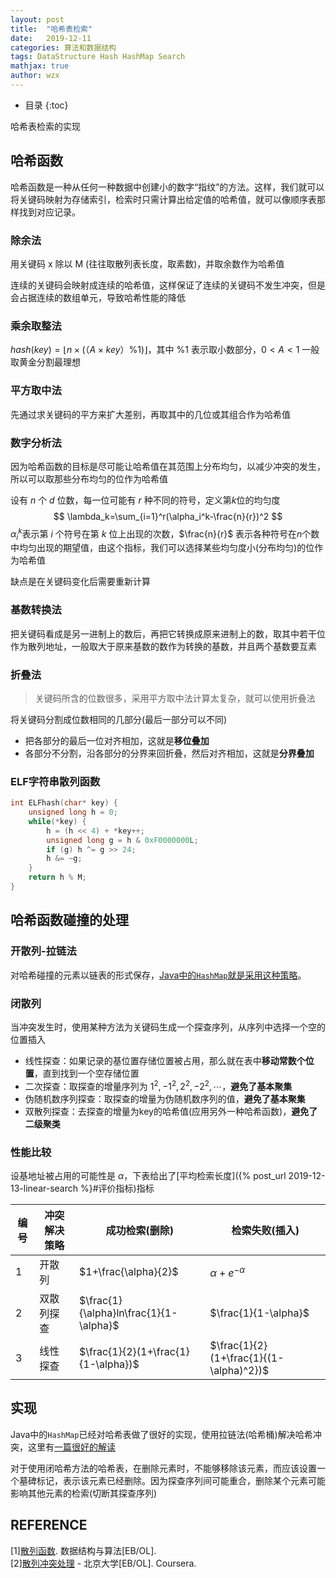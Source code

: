 ```yaml
---
layout: post
title:  "哈希表检索"
date:   2019-12-11
categories: 算法和数据结构
tags: DataStructure Hash HashMap Search
mathjax: true
author: wzx
---
```


- 目录
{:toc}

哈希表检索的实现





## 哈希函数
哈希函数是一种从任何一种数据中创建小的数字“指纹”的方法。这样，我们就可以将关键码映射为存储索引，检索时只需计算出给定值的哈希值，就可以像顺序表那样找到对应记录。
### 除余法
用关键码 x 除以 M (往往取散列表长度，取素数)，并取余数作为哈希值

连续的关键码会映射成连续的哈希值，这样保证了连续的关键码不发生冲突，但是会占据连续的数组单元，导致哈希性能的降低

### 乘余取整法
$hash(key)=\lfloor n\times (（A\times key）\%1) \rfloor$，其中 $\%1$ 表示取小数部分，$0<A<1$ 一般取黄金分割最理想

### 平方取中法
先通过求关键码的平方来扩大差别，再取其中的几位或其组合作为哈希值

### 数字分析法
因为哈希函数的目标是尽可能让哈希值在其范围上分布均匀，以减少冲突的发生，所以可以取那些分布均匀的位作为哈希值

设有 $n$ 个 $d$ 位数，每一位可能有 $r$ 种不同的符号，定义第$k$位的均匀度
$$
\lambda_k=\sum_{i=1}^r(\alpha_i^k-\frac{n}{r})^2
$$
$\alpha_i^k$表示第 $i$ 个符号在第 $k$ 位上出现的次数，$\frac{n}{r}$ 表示各种符号在$n$个数中均匀出现的期望值，由这个指标，我们可以选择某些均匀度小(分布均匀)的位作为哈希值

缺点是在关键码变化后需要重新计算

### 基数转换法
把关键码看成是另一进制上的数后，再把它转换成原来进制上的数，取其中若干位作为散列地址，一般取大于原来基数的数作为转换的基数，并且两个基数要互素

### 折叠法
> 关键码所含的位数很多，采用平方取中法计算太复杂，就可以使用折叠法

将关键码分割成位数相同的几部分(最后一部分可以不同)
- 把各部分的最后一位对齐相加，这就是**移位叠加**
- 各部分不分割，沿各部分的分界来回折叠，然后对齐相加，这就是**分界叠加**


### ELF字符串散列函数
```c++
int ELFhash(char* key) {
    unsigned long h = 0;
    while(*key) {
        h = (h << 4) + *key++;
        unsigned long g = h & 0xF0000000L;
        if (g) h ^= g >> 24;
        h &= ~g;
    }
    return h % M;
}
```

## 哈希函数碰撞的处理
### 开散列-拉链法
对哈希碰撞的元素以链表的形式保存，[Java中的`HashMap`就是采用这种策略](https://blog.csdn.net/zxt0601/article/details/77413921)。

### 闭散列
当冲突发生时，使用某种方法为关键码生成一个探查序列，从序列中选择一个空的位置插入

- 线性探查：如果记录的基位置存储位置被占用，那么就在表中**移动常数个位置**，直到找到一个空存储位置
- 二次探查：取探查的增量序列为 $1^2,-1^2,2^2,-2^2,\cdots$，**避免了基本聚集**
- 伪随机数序列探查：取探查的增量为伪随机数序列的值，**避免了基本聚集**
- 双散列探查：去探查的增量为key的哈希值(应用另外一种哈希函数)，**避免了二级聚类**

### 性能比较
设基地址被占用的可能性是 $\alpha$，下表给出了[平均检索长度]({% post_url 2019-12-13-linear-search %}#评价指标)指标

编号|冲突解决策略|成功检索(删除)|检索失败(插入)|
--|--|--|--|
1|开散列|$1+\frac{\alpha}{2}$|$\alpha+e^{-\alpha}$|
2|双散列探查|$\frac{1}{\alpha}ln\frac{1}{1-\alpha}$|$\frac{1}{1-\alpha}$|
3|线性探查|$\frac{1}{2}(1+\frac{1}{1-\alpha})$|$\frac{1}{2}(1+\frac{1}{(1-\alpha)^2})$|

## 实现
Java中的`HashMap`已经对哈希表做了很好的实现，使用拉链法(哈希桶)解决哈希冲突，这里有[一篇很好的解读](https://blog.csdn.net/zxt0601/article/details/77413921)

对于使用闭哈希方法的哈希表，在删除元素时，不能够移除该元素，而应该设置一个墓碑标记，表示该元素已经删除。因为探查序列间可能重合，删除某个元素可能影响其他元素的检索(切断其探查序列)

## REFERENCE
[1][散列函数](https://www.coursera.org/learn/gaoji-shuju-jiegou/lecture/ZD42v/san-lie-han-shu). 数据结构与算法[EB/OL].  
[2][散列冲突处理](https://www.coursera.org/learn/gaoji-shuju-jiegou/lecture/A8Nig/san-lie-chong-tu-chu-li) - 北京大学[EB/OL]. Coursera.
